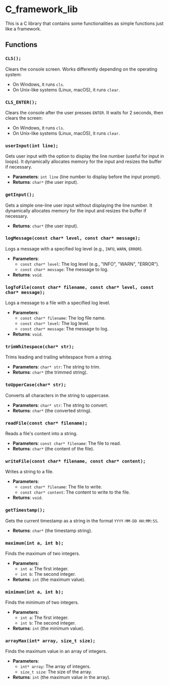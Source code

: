 # C_framework_lib
This is a C library that contains some functionalities as simple functions just like a framework.

## Functions

### `CLS();`
Clears the console screen. Works differently depending on the operating system:
- On Windows, it runs `cls`.
- On Unix-like systems (Linux, macOS), it runs `clear`.

### `CLS_ENTER();`
Clears the console after the user presses `ENTER`. It waits for 2 seconds, then clears the screen:
- On Windows, it runs `cls`.
- On Unix-like systems (Linux, macOS), it runs `clear`.

### `userInput(int line);`
Gets user input with the option to display the line number (useful for input in loops). It dynamically allocates memory for the input and resizes the buffer if necessary.
- **Parameters**: `int line` (line number to display before the input prompt).
- **Returns**: `char*` (the user input).

### `getInput();`
Gets a simple one-line user input without displaying the line number. It dynamically allocates memory for the input and resizes the buffer if necessary.
- **Returns**: `char*` (the user input).

### `logMessage(const char* level, const char* message);`
Logs a message with a specified log level (e.g., `INFO`, `WARN`, `ERROR`).
- **Parameters**:
  - `const char* level`: The log level (e.g., "INFO", "WARN", "ERROR").
  - `const char* message`: The message to log.
- **Returns**: `void`.

### `logToFile(const char* filename, const char* level, const char* message);`
Logs a message to a file with a specified log level.
- **Parameters**:
  - `const char* filename`: The log file name.
  - `const char* level`: The log level.
  - `const char* message`: The message to log.
- **Returns**: `void`.

### `trimWhitespace(char* str);`
Trims leading and trailing whitespace from a string.
- **Parameters**: `char* str`: The string to trim.
- **Returns**: `char*` (the trimmed string).

### `toUpperCase(char* str);`
Converts all characters in the string to uppercase.
- **Parameters**: `char* str`: The string to convert.
- **Returns**: `char*` (the converted string).

### `readFile(const char* filename);`
Reads a file's content into a string.
- **Parameters**: `const char* filename`: The file to read.
- **Returns**: `char*` (the content of the file).

### `writeFile(const char* filename, const char* content);`
Writes a string to a file.
- **Parameters**:
  - `const char* filename`: The file to write.
  - `const char* content`: The content to write to the file.
- **Returns**: `void`.

### `getTimestamp();`
Gets the current timestamp as a string in the format `YYYY-MM-DD HH:MM:SS`.
- **Returns**: `char*` (the timestamp string).

### `maximum(int a, int b);`
Finds the maximum of two integers.
- **Parameters**: 
  - `int a`: The first integer.
  - `int b`: The second integer.
- **Returns**: `int` (the maximum value).

### `minimum(int a, int b);`
Finds the minimum of two integers.
- **Parameters**:
  - `int a`: The first integer.
  - `int b`: The second integer.
- **Returns**: `int` (the minimum value).

### `arrayMax(int* array, size_t size);`
Finds the maximum value in an array of integers.
- **Parameters**:
  - `int* array`: The array of integers.
  - `size_t size`: The size of the array.
- **Returns**: `int` (the maximum value in the array).
